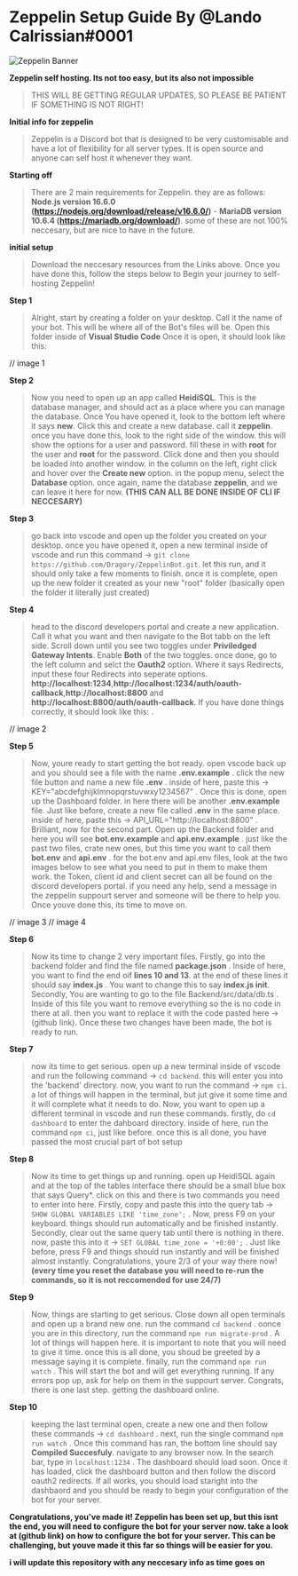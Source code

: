# Zeppelin Setup Guide By @Lando Calrissian#0001
![Zeppelin Banner](assets/zeppelinbanner.png)

**Zeppelin self hosting. Its not too easy, but its also not impossible**

> THIS WILL BE GETTING REGULAR UPDATES, SO PLEASE BE PATIENT IF SOMETHING IS NOT RIGHT!

**Initial info for zeppelin**

> Zeppelin is a Discord bot that is designed to be very customisable and have a lot of flexibility for all server types. It is open source and anyone can self host it whenever they want.

**Starting off**

> There are 2 main requirements for Zeppelin. they are as follows: **Node.js version 16.6.0 (https://nodejs.org/download/release/v16.6.0/)** - **MariaDB version 10.6.4 (https://mariadb.org/download/)**. some of these are not 100% neccesary, but are nice to have in the future.

**initial setup**

> Download the neccesary resources from the Links above. Once you have done this, follow the steps below to Begin your journey to self-hosting Zeppelin!

**Step 1**

> Alright, start by creating a folder on your desktop. Call it the name of your bot. This will be where all of the Bot's files will be. Open this folder inside of **Visual Studio Code** Once it is open, it should look like this:

// image 1

**Step 2**

> Now you need to open up an app called **HeidiSQL**. This is the database manager, and should act as a place where you can manage the database. Once You have opened it, look to the bottom left where it says **new**. Click this and create a new database. call it **zeppelin**. once you have done this, look to the right side of the window. this will show the options for a user and password. fill these in with **root** for the user and **root** for the password. Click done and then you should be loaded into another window. in the column on the left, right click and hover over the **Create new** option. in the popup menu, select the **Database** option. once again, name the database **zeppelin**, and we can leave it here for now. **(THIS CAN ALL BE DONE INSIDE OF CLI IF NECCESARY)**

**Step 3**

> go back into vscode and open up the folder you created on your desktop. once you have opened it, open a new terminal inside of vscode and run this command -> ```git clone https://github.com/Dragory/ZeppelinBot.git```. let this run, and it should only take a few moments to finish. once it is complete, open up the new folder it created as your new "root" folder (basically open the folder it literally just created)

**Step 4**

> head to the discord developers portal and create a new application. Call it what you want and then navigate to the Bot tabb on the left side. Scroll down until you see two toggles under **Priviledged Gateway Intents**. Enable **Both** of the two toggles. once done, go to the left column and selct the **Oauth2** option. Where it says Redirects, input these four Redirects into seperate options. **http://localhost:1234**,**http://localhost:1234/auth/oauth-callback**,**http://localhost:8800** and **http://localhost:8800/auth/oauth-callback**. If you have done things correctly, it should look like this: .

// image 2

**Step 5**

> Now, youre ready to start getting the bot ready. open vscode back up and you should see a file with the name **.env.example** . click the new file button and name a new file **.env** . inside of here, paste this -> KEY="abcdefghijklmnopqrstuvwxy1234567" . Once this is done, open up the Dashboard folder. in here there will be another **.env.example** file. Just like before, create a new file called **.env** in the same place. inside of here, paste this -> API_URL="http://localhost:8800" . Brilliant, now for the second part. Open up the Backend folder and here you will see **bot.env.example** and **api.env.example** . just like the past two files, crate new ones, but this time you want to call them **bot.env** and **api.env** . for the bot.env and api.env files, look at the two images below to see what you need to put in them to make them work. the Token, client id and client secret can all be found on the discord developers portal. if you need any help, send a message in the zeppelin suppourt server and someone will be there to help you. Once youve done this, its time to move on.

// image 3
// image 4

**Step 6**

> Now its time to change 2 very important files. Firstly, go into the backend folder and find the file named **package.json** . Inside of here, you want to find the end oif **lines 10 and 13**. at the end of these lines it should say **index.js** . You want to change this to say **index.js init**. Secondly, You are wanting to go to the file Backend/src/data/db.ts . Inside of this file you want to remove everything so the is no code in there at all. then you want to replace it with the code pasted here -> (github link). Once these two changes have been made, the bot is ready to run.

**Step 7**

> now its time to get serious. open up a new terminal inside of vscode and run the following command -> ```cd backend```. this will enter you into the 'backend' directory. now, you want to run the command -> ```npm ci```. a lot of things will happen in the terminal, but jut give it some time and it will complete what it needs to do. Now, you want to open up a different terminal in vscode and run these commands. firstly, do ```cd dashboard``` to enter the dahboard directory. inside of here, run the command ```npm ci```, just like before. once this is all done, you have passed the most crucial part of bot setup

**Step 8**

> Now its time to get things up and running. open up HeidiSQL again and at the top of the tables interface there should be a small blue box that says Query*. click on this and there is two commands you need to enter into here. Firstly, copy and paste this into the query tab -> ```SHOW GLOBAL VARIABLES LIKE 'time_zone';``` . Now, press F9 on your keyboard. things should run automatically and be finished instantly. Secondly, clear out the same query tab until there is nothing in there. now, paste this into it -> ```SET GLOBAL time_zone = '+0:00';``` . Just like before, press F9 and things should run instantly and will be finished almost instantly. Congratulations, youre 2/3 of your way there now! **(every time you reset the database you will need to re-run the commands, so it is not reccomended for use 24/7)**

**Step 9**

> Now, things are starting to get serious. Close down all open terminals and open up a brand new one. run the command ```cd backend``` . oonce you are in this directory, run the command ```npm run migrate-prod``` . A lot of things will happen here. it is important to note that you will need to give it time. once this is all done, you shoud be greeted by a message saying it is complete. finally, run the command ```npm run watch``` . This will start the bot and will get everything running. If any errors pop up, ask for help on them in the suppourt server. Congrats, there is one last step. getting the dashboard online.

**Step 10**

> keeping the last terminal open, create a new one and then follow these commands -> ```cd dashboard``` . next, run the single command ```npm run watch``` . Once this command has ran, the bottom line should say **Compiled Succesfuly**. navigate to any browser now. In the search bar, type in ```localhost:1234``` . The dashboard should load soon. Once it has loaded, click the dashboard button and then follow the discord oauth2 redirects. If all works, you should load staright into the dashbaord and you should be ready to begin your configuration of the bot for your server.

**Congratulations, you've made it! Zeppelin has been set up, but this isnt the end, you will need to configure the bot for your server now. take a look at (github link) on how to configure the bot for your server. This can be challenging, but youve made it this far so things will be easier for you.**

**i will update this repository with any neccesary info as time goes on**
